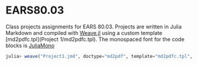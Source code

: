 # EARS80.03

Class projects assignments for EARS 80.03. Projects are written in Julia Markdown and compiled with [Weave.jl](https://github.com/JunoLab/Weave.jl) using a custom template [md2pdfc.tpl](Project 1/md2pdfc.tpl). The monospaced font for the code blocks is [JuliaMono](https://github.com/cormullion/juliamono)

```julia
julia> weave("Project1.jmd", doctype="md2pdf", template="md2pdfc.tpl", keep_unicode=true)
```

